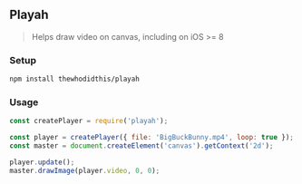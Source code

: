## Playah
> Helps draw video on canvas, including on iOS >= 8

### Setup
```sh
npm install thewhodidthis/playah
```

### Usage
```js
const createPlayer = require('playah');

const player = createPlayer({ file: 'BigBuckBunny.mp4', loop: true });
const master = document.createElement('canvas').getContext('2d');

player.update();
master.drawImage(player.video, 0, 0);
```
